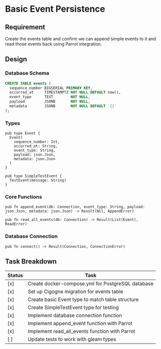 # Basic Event Persistence

## Requirement
Create the events table and confirm we can append simple events to it and read those events back using Parrot integration.

## Design

### Database Schema
```sql
CREATE TABLE events (
  sequence_number BIGSERIAL PRIMARY KEY,
  occurred_at     TIMESTAMPTZ NOT NULL DEFAULT now(),
  event_type      TEXT        NOT NULL,
  payload         JSONB       NOT NULL,
  metadata        JSONB       NOT NULL DEFAULT '{}'
);
```

### Types
```gleam
pub type Event {
  Event(
    sequence_number: Int,
    occurred_at: String,
    event_type: String,
    payload: json.Json,
    metadata: json.Json
  )
}

pub type SimpleTestEvent {
  TestEvent(message: String)
}
```

### Core Functions
```gleam
pub fn append_event(db: Connection, event_type: String, payload: json.Json, metadata: json.Json) -> Result(Nil, AppendError)

pub fn read_all_events(db: Connection) -> Result(List(Event), ReadError)
```

### Database Connection
```gleam
pub fn connect() -> Result(Connection, ConnectionError)
```

## Task Breakdown

| Status | Task |
|--------|------|
| [x] | Create docker-compose.yml for PostgreSQL database |
| [x] | Set up Cigogne migration for events table |
| [x] | Create basic Event type to match table structure |
| [x] | Create SimpleTestEvent type for testing |
| [x] | Implement database connection function |
| [x] | Implement append_event function with Parrot |
| [x] | Implement read_all_events function with Parrot |
| [ ] | Update tests to work with gleam types |
